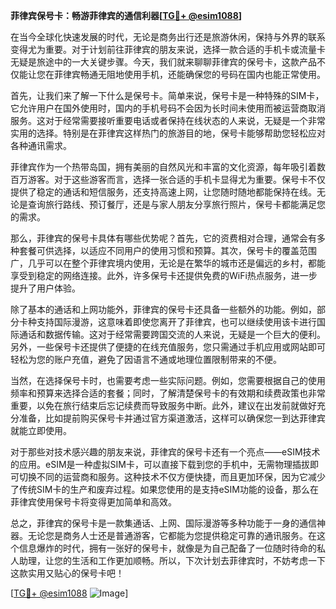 **菲律宾保号卡：畅游菲律宾的通信利器[[TG💪+ @esim1088](https://t.me/s/esim1088)]**

在当今全球化快速发展的时代，无论是商务出行还是旅游休闲，保持与外界的联系变得尤为重要。对于计划前往菲律宾的朋友来说，选择一款合适的手机卡或流量卡无疑是旅途中的一大关键步骤。今天，我们就来聊聊菲律宾的保号卡，这款产品不仅能让您在菲律宾畅通无阻地使用手机，还能确保您的号码在国内也能正常使用。

首先，让我们来了解一下什么是保号卡。简单来说，保号卡是一种特殊的SIM卡，它允许用户在国外使用时，国内的手机号码不会因为长时间未使用而被运营商取消服务。这对于经常需要接听重要电话或者保持在线状态的人来说，无疑是一个非常实用的选择。特别是在菲律宾这样热门的旅游目的地，保号卡能够帮助您轻松应对各种通讯需求。

菲律宾作为一个热带岛国，拥有美丽的自然风光和丰富的文化资源，每年吸引着数百万游客。对于这些游客而言，选择一张合适的手机卡显得尤为重要。保号卡不仅提供了稳定的通话和短信服务，还支持高速上网，让您随时随地都能保持在线。无论是查询旅行路线、预订餐厅，还是与家人朋友分享旅行照片，保号卡都能满足您的需求。

那么，菲律宾的保号卡具体有哪些优势呢？首先，它的资费相对合理，通常会有多种套餐可供选择，以适应不同用户的使用习惯和预算。其次，保号卡的覆盖范围广，几乎可以在整个菲律宾境内使用，无论是在繁华的城市还是偏远的乡村，都能享受到稳定的网络连接。此外，许多保号卡还提供免费的WiFi热点服务，进一步提升了用户体验。

除了基本的通话和上网功能外，菲律宾的保号卡还具备一些额外的功能。例如，部分卡种支持国际漫游，这意味着即使您离开了菲律宾，也可以继续使用该卡进行国际通话和数据传输。这对于经常需要跨国交流的人来说，无疑是一个巨大的便利。另外，一些保号卡还提供了便捷的在线充值服务，您只需通过手机应用或网站即可轻松为您的账户充值，避免了因语言不通或地理位置限制带来的不便。

当然，在选择保号卡时，也需要考虑一些实际问题。例如，您需要根据自己的使用频率和预算来选择合适的套餐；同时，了解清楚保号卡的有效期和续费政策也非常重要，以免在旅行结束后忘记续费而导致服务中断。此外，建议在出发前就做好充分准备，比如提前购买保号卡并通过官方渠道激活，这样可以确保您一到达菲律宾就能立即使用。

对于那些对技术感兴趣的朋友来说，菲律宾的保号卡还有一个亮点——eSIM技术的应用。eSIM是一种虚拟SIM卡，可以直接下载到您的手机中，无需物理插拔即可切换不同的运营商和服务。这种技术不仅方便快捷，而且更加环保，因为它减少了传统SIM卡的生产和废弃过程。如果您使用的是支持eSIM功能的设备，那么在菲律宾使用保号卡将变得更加简单和高效。

总之，菲律宾的保号卡是一款集通话、上网、国际漫游等多种功能于一身的通信神器。无论您是商务人士还是普通游客，它都能为您提供稳定可靠的通讯服务。在这个信息爆炸的时代，拥有一张好的保号卡，就像是为自己配备了一位随时待命的私人助理，让您的生活和工作更加顺畅。所以，下次计划去菲律宾时，不妨考虑一下这款实用又贴心的保号卡吧！

[[TG💪+ @esim1088](https://t.me/s/esim1088) ![Image](https://i.postimg.cc/4NQfJmqS/Snipaste-2025-05-13-00-14-12.png)]